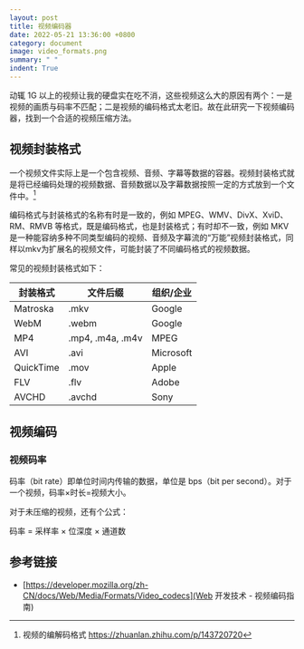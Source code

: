 ```yaml
---
layout: post
title: 视频编码器
date: 2022-05-21 13:36:00 +0800
category: document
image: video_formats.png
summary: " "
indent: True
---
```


动辄 1G 以上的视频让我的硬盘实在吃不消，这些视频这么大的原因有两个：一是视频的画质与码率不匹配；二是视频的编码格式太老旧。故在此研究一下视频编码器，找到一个合适的视频压缩方法。

## 视频封装格式

一个视频文件实际上是一个包含视频、音频、字幕等数据的容器。​ 视频封装格式就是将已经编码处理的视频数据、音频数据以及字幕数据按照一定的方式放到一个文件中。[^1]

编码格式与封装格式的名称有时是一致的，例如 MPEG、WMV、DivX、XviD、RM、RMVB 等格式，既是编码格式，也是封装格式；有时却不一致，例如 MKV 是一种能容纳多种不同类型编码的视频、音频及字幕流的“万能”视频封装格式，同样以mkv为扩展名的视频文件，可能封装了不同编码格式的视频数据。

常见的视频封装格式如下：

| 封装格式  | 文件后缀         | 组织/企业 |
| --------- | ---------------- | --------- |
| Matroska  | .mkv             | Google    |
| WebM      | .webm            | Google    |
| MP4       | .mp4, .m4a, .m4v | MPEG      |
| AVI       | .avi             | Microsoft |
| QuickTime | .mov             | Apple     |
| FLV       | .flv             | Adobe     |
| AVCHD     | .avchd           | Sony      |

[^1]: 视频的编解码格式 <https://zhuanlan.zhihu.com/p/143720720>

## 视频编码

### 视频码率

码率（bit rate）即单位时间内传输的数据，单位是 bps（bit per second）。对于一个视频，码率×时长=视频大小。

对于未压缩的视频，还有个公式：

码率 = 采样率 × 位深度 × 通道数

## 参考链接

- [https://developer.mozilla.org/zh-CN/docs/Web/Media/Formats/Video_codecs](Web 开发技术 - 视频编码指南)
